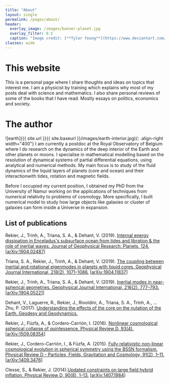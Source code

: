 ```yaml
---
title: "About"
layout: single
permalink: /pages/about/
header:
  overlay_image: /images/banner-planet.jpg
  overlay_filter: 0.5
  caption: "Image credit: [**Tyler Young**](https://www.deviantart.com/tylercreatesworlds/gallery/)"
classes: wide
---
```


# This website

This is a personal page where I share thoughts and ideas on topics that interest me. I am a physicist by training which explains why most of my posts deal with science and mathematics. I also share personal reviews of some of the books that I have read. Mostly essays on politics, economics and society.

# The author

![earth]({{ site.url }}{{ site.baseurl }}/images/earth-interior.jpg){: .align-right width="400"}
I am currently a postdoc at the Royal Observatory of Belgium where I do research on the dynamics of the deep interior of the Earth and other planets or moons. I specialise in mathematical modelling based on the resolution of dynamical systems of partial differential equations, using analytical and numerical methods. My main focus is to study of the fluid dynamics of the liquid layers of planets (core and ocean) and their interactionwith tides, rotation and magnetic fields.

Before I occupied my current position, I obtained my PhD from the University of Namur working on the applications of techniques from numerical relativity to problems of cosmology. More specifically, I built numerical model to study how large objects like galaxies or cluster of galaxies can form inside a Universe in expansion.

## List of publications

Rekier, J., Trinh, A., Triana, S. A., & Dehant, V. (2019). [Internal energy dissipation in Enceladus's subsurface ocean from tides and libration & the role of inertial waves. Journal of Geophysical Research: Planets, 124.](https://doi.org/10.1029/2019JE005988) [[arXiv:1904.02487](https://arxiv.org/abs/1904.02487)]

Triana, S. A., Rekier, J., Trinh, A., & Dehant, V. (2019). [The coupling between inertial and rotational eigenmodes in planets with liquid cores. Geophysical Journal International, 218(2), 1071–1086.](https://doi.org/10.1093/gji/ggz212) [[arXiv:1904.11837](https://arxiv.org/abs/1904.11837)]

Rekier, J., Trinh, A., Triana, S. A., & Dehant, V. (2019). [Inertial modes in near-spherical geometries. Geophysical Journal International, 216(2), 777–793.](https://doi.org/10.1093/gji/ggy465) [[arXiv:1904.05221](https://arxiv.org/abs/1904.05221)]

Dehant, V., Laguerre, R., Rekier, J., Rivoldini, A., Triana, S. A., Trinh, A., … Zhu, P. (2017). [Understanding the effects of the core on the nutation of the Earth. Geodesy and Geodynamics.](https://doi.org/10.1016/j.geog.2017.04.005)

Rekier, J., Füzfa, A., & Cordero-Carrión, I. (2016). [Nonlinear cosmological spherical collapse of quintessence. Physical Review D, 93(4).](https://doi.org/10.1103/PhysRevD.93.043533) [[arXiv:1509.08354](https://arxiv.org/abs/1509.08354)]

Rekier, J., Cordero-Carrión, I., & Füzfa, A. (2015). [Fully relativistic non-linear cosmological evolution in spherical symmetry using the BSSN formalism. Physical Review D - Particles, Fields, Gravitation and Cosmology, 91(2), 1–11.](https://doi.org/10.1103/PhysRevD.91.024025)  [[arXiv:1409.3476](https://arxiv.org/abs/1409.3476)]

Clesse, S., & Rekier, J. (2014).[Updated constraints on large field hybrid inflation. Physical Review D, 90(8), 1–13.](https://doi.org/10.1103/PhysRevD.90.083527) [[arXiv:1407.1984](https://arxiv.org/abs/1407.1984)]
